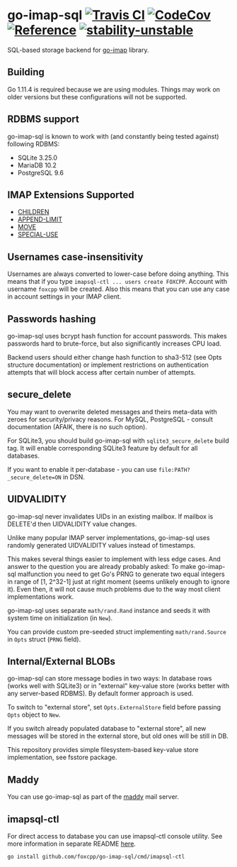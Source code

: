 go-imap-sql
[![Travis CI](https://img.shields.io/travis/com/foxcpp/go-imap-sql.svg?style=flat-square&logo=Linux)](https://travis-ci.com/foxcpp/go-imap-sql)
[![CodeCov](https://img.shields.io/codecov/c/github/foxcpp/go-imap-sql.svg?style=flat-square)](https://codecov.io/gh/foxcpp/go-imap-sql)
[![Reference](https://img.shields.io/badge/godoc-reference-blue.svg?style=flat-square)](https://godoc.org/github.com/foxcpp/go-imap-sql)
[![stability-unstable](https://img.shields.io/badge/stability-unstable-yellow.svg?style=flat-square)](https://github.com/emersion/stability-badges#unstable)
=============

SQL-based storage backend for [go-imap] library.

Building
----------

Go 1.11.4 is required because we are using modules. Things may work on older versions
but these configurations will not be supported.

RDBMS support
---------------

go-imap-sql is known to work with (and constantly being tested against) following RDBMS:
- SQLite 3.25.0
- MariaDB 10.2
- PostgreSQL 9.6

IMAP Extensions Supported
---------------------------

- [CHILDREN]
- [APPEND-LIMIT]
- [MOVE]
- [SPECIAL-USE]


Usernames case-insensitivity
------------------------------

Usernames are always converted to lower-case before doing anything.
This means that if you type `imapsql-ctl ... users create FOXCPP`.  Account
with username `foxcpp` will be created. Also this means that you can use any
case in account settings in your IMAP client.

Passwords hashing
-------------------

go-imap-sql uses bcrypt hash function for account passwords. This makes passwords
hard to brute-force, but also significantly increases CPU load.

Backend users should either change hash function to sha3-512 (see Opts
structure documentation) or implement restrictions on authentication attempts
that will block access after certain number of attempts.

secure_delete
-------------

You may want to overwrite deleted messages and theirs meta-data with zeroes for
security/privacy reasons.
For MySQL, PostgreSQL - consult documentation (AFAIK, there is no such option).

For SQLite3, you should build go-imap-sql with `sqlite3_secure_delete` build tag.
It will enable corresponding SQLite3 feature by default for all databases.

If you want to enable it per-database - you can use
`file:PATH?_secure_delete=ON` in DSN.

UIDVALIDITY
-------------

go-imap-sql never invalidates UIDs in an existing mailbox. If mailbox is
DELETE'd then UIDVALIDITY value changes.

Unlike many popular IMAP server implementations, go-imap-sql uses randomly
generated UIDVALIDITY values instead of timestamps.

This makes several things easier to implement with less edge cases. And answer
to the question you are already probably asked: To make go-imap-sql malfunction
you need to get Go's PRNG to generate two equal integers in range of [1,
2^32-1] just at right moment (seems unlikely enough to ignore it). Even then,
it will not cause much problems due to the way most client implementations
work.

go-imap-sql uses separate `math/rand.Rand` instance and seeds it with system
time on initialization (in `New`).

You can provide custom pre-seeded struct implementing `math/rand.Source` 
in `Opts` struct (`PRNG` field).

Internal/External BLOBs
-------------------------

go-imap-sql can store message bodies in two ways: In database rows (works well
with SQLite3) or in "external" key-value store (works better with any
server-based RDBMS). By default former approach is used.

To switch to "external store", set `Opts.ExternalStore` field before passing
`Opts` object to `New`.

If you switch already populated database to "external store", all new messages
will be stored in the external store, but old ones will be still in DB.

This repository provides simple filesystem-based key-value store
implementation, see fsstore package.

Maddy
-------

You can use go-imap-sql as part of the [maddy] mail server.

imapsql-ctl
-------------

For direct access to database you can use imapsql-ctl console utility. See more information in
separate README [here](cmd/imapsql-ctl).
```
go install github.com/foxcpp/go-imap-sql/cmd/imapsql-ctl
```

[CHILDREN]: https://tools.ietf.org/html/rfc3348
[APPEND-LIMIT]: https://tools.ietf.org/html/rfc7889
[UIDPLUS]: https://tools.ietf.org/html/rfc4315
[MOVE]: https://tools.ietf.org/html/rfc6851
[SPECIAL-USE]: https://tools.ietf.org/html/rfc6154
[go-imap]: https://github.com/emersion/go-imap
[maddy]: https://github.com/emersion/maddy
